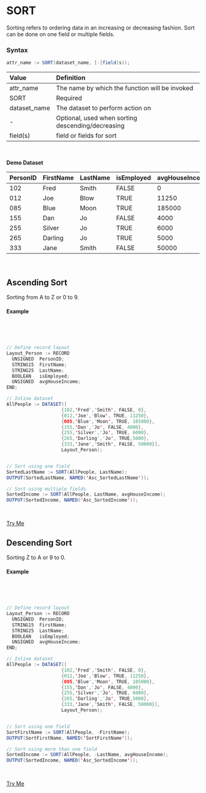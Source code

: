 # SORT

Sorting refers to ordering data in an increasing or decreasing fashion. Sort can be done on one field or multiple fields. 

### Syntax
```java
attr_name := SORT(dataset_name, [-]field(s));
```
 

|Value|Definition|
|:----|:---------|
attr_name | The name by which the function will be invoked
SORT  | Required 
dataset_name | The dataset to perform action on 
\- | Optional, used when sorting descending/decreasing 
field(s) | field or fields for sort

<br> 

**Demo Dataset**

|PersonID|FirstName|LastName|isEmployed|avgHouseIncome|
|:----|:---|:---|:----|:---|
102 | Fred | Smith | FALSE | 0
012 | Joe | Blow | TRUE | 11250
085 | Blue | Moon | TRUE | 185000
155 | Dan | Jo | FALSE | 4000
255 | Silver | Jo | TRUE | 6000
265 | Darling | Jo | TRUE | 5000
333 | Jane | Smith | FALSE | 50000

</br>

## Ascending Sort

Sorting from A to Z or 0 to 9.

#### Example

</br>
<pre id="SortExp_1">

```java
// Define record layout
Layout_Person := RECORD
  UNSIGNED  PersonID;
  STRING15  FirstName;
  STRING25  LastName;
  BOOLEAN   isEmployed;
  UNSIGNED  avgHouseIncome;
END;

// Inline dataset
AllPeople := DATASET([ 
                    {102,'Fred','Smith', FALSE, 0},
                    {012,'Joe','Blow', TRUE, 11250},
                    {085,'Blue','Moon', TRUE, 185000},
                    {155,'Dan','Jo', FALSE, 4000},
                    {255,'Silver','Jo', TRUE, 6000},
                    {265,'Darling','Jo', TRUE,5000},   
                    {333,'Jane','Smith', FALSE, 50000}],
                    Layout_Person);


// Sort using one field
SortedLastName := SORT(AllPeople, LastName);
OUTPUT(SortedLastName, NAMED('Asc_SortedLastName'));

// Sort using multiple fields
SortedIncome := SORT(AllPeople, LastName, avgHouseIncome);
OUTPUT(SortedIncome, NAMED('Asc_SortedIncome'));

```
</pre>
<a class="trybutton" href="javascript:OpenECLEditor(['SortExp_1'])"> Try Me </a>



## Descending Sort

Sorting Z to A or 9 to 0. 

#### Example

<br>
<pre id="SortExp_2">

```java
// Define record layout
Layout_Person := RECORD
  UNSIGNED  PersonID;
  STRING15  FirstName;
  STRING25  LastName;
  BOOLEAN   isEmployed;
  UNSIGNED  avgHouseIncome;
END;

// Inline dataset
AllPeople := DATASET([ 
                    {102,'Fred','Smith', FALSE, 0},
                    {012,'Joe','Blow', TRUE, 11250},
                    {085,'Blue','Moon', TRUE, 185000},
                    {155,'Dan','Jo', FALSE, 4000},
                    {255,'Silver','Jo', TRUE, 6000},
                    {265,'Darling','Jo', TRUE,5000},   
                    {333,'Jane','Smith', FALSE, 50000}],
                    Layout_Person);


// Sort using one field
SortFirstName := SORT(AllPeople, -FirstName);
OUTPUT(SortFirstName, NAMED('SortFirstName'));

// Sort using more than one field
SortedIncome := SORT(AllPeople, -LastName, avgHouseIncome);
OUTPUT(SortedIncome, NAMED('Asc_SortedIncome'));

```
</pre>
<a class="trybutton" href="javascript:OpenECLEditor(['SortExp_2'])"> Try Me </a>
